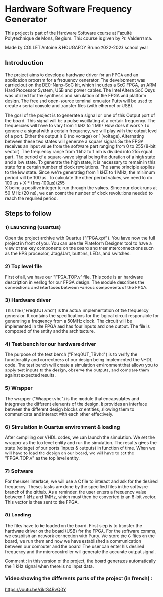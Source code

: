 # Hardware Software Frequency Generator

This project is part of the Hardware Software course at Faculté Polytechnique de Mons, Belgium.
This course is given by Pr. Valderrama.

Made by COLLET Antoine & HOUGARDY Bruno
2022-2023 school year

## Introduction
The project aims to develop a hardware driver for an FPGA and an application program for a frequency generator. The development was carried out on the DE0-Nano-SoC kit, which includes a SoC FPGA, an ARM Hard Processor System, USB and power cables. The Intel Altera SoC Qsys was utilized for the synthesis and simulation of the FPGA and platform design.
The free and open-source terminal emulator Putty will be used to create a serial console and transfer files (with ethernet or USB).

The goal of the project is to generate a signal on one of this Output port of the board. This signal will be a pulse oscillating at a certain frequency. The frequencies will have to vary from 1 kHz to 1 Mhz
How does it work ?
To generate a signal with a certain frequency, we will play with the output level of a port. Either the output is 0 (no voltage) or 1 (voltage). Alternating between these two states will generate a square signal. 
So the FPGA receives an input value from the software part ranging from 0 to 255 (8-bit vector). The frequency range from 1 khz to 1 mh is divided into 255 equal part. The period of a square-wave signal being the duration of a high state and a low state. To generate the high state, it is necessary to remain in this state for a certain number of clock revolutions. The same principle applies to the low state.
Since we're generating from 1 kHZ to 1 MHz, the minimum period will be 100 µs. 
To calculate the other period values, we need to do 100 µs + X * (1ms-100µs)/255  
X being a positive integer to run through the values. 
Since our clock runs at 50 MHz (20 ns), we can count the number of clock revolutions needed to reach the required period. 



## Steps to follow 
### 1) Launching (Quartus)
Open the project archive with Quartus ("FPGA.qpf"). You have now the full project in front of you. 
You can use the Plateform Designer tool to have a view of the key components on the board and their interconnections such as the HPS processor, Jtag/Uart, buttons, LEDs, and switches.
### 2) Top level file 
First of all, wa have our "FPGA_TOP.v" file. This code is an hardware description in verilog for our FPGA design. 
The module describes the connections and interfaces between various components of the FPGA.
### 3) Hardware driver 
This file ("FreqOUT.vhd") is the actual implementation of the frequency generator.
It contains the specifications for the logical circuit responsible for generating a frequency from a 50MHz clock. The circuit will be implemented in the FPGA and has four inputs and one output. The file is composed of the entity and the architecture. 
### 4) Test bench for our hardware driver
The purpose of the test bench ("FreqOUT_TBvhd") is to verify the functionality and correctness of our design being implemented the VHDL code. The test bench will create a simulation environment that allows you to apply test inputs to the design, observe the outputs, and compare them against expected results.
### 5) Wrapper 
The wrapper ("Wrapper.vhd") is the module that encapsulates and integrates the different elements of the design. It provides an interface between the different design blocks or entities, allowing them to communicata and interact with each other effectively.
### 6) Simulation in Quartus environment & loading
After compiling our VHDL codes, we can launch the simulation. We set the wrapper as the top level entity and run the simulation. 
The results gives the state (voltage) of our ports (inputs & outputs) in function of time. 
When we will have to load the design on our board, we will have to set the "FPGA_TOP.v" as the top level entity.
### 7) Software
For the user interface, we will use a C file to interact and ask for the desired frequency. Theses tasks are done by the specified files in the software branch of the github. As a reminder, the user enters a frequency value between 1 kHz and 1MHz, which must then be converted to an 8-bit vector. This vector is then sent to the FPGA. 
### 8) Loading 
The files have to be loaded on the board. First step is to transfer the hardware driver on the board (USB) for the FPGA.
For the software comms, we establish an network connection with Putty. We store the C files on the board, we run them and now we have established a communication between our computer and the board. The user can enter his desired frequency and the microcontroller will generate the accurate output signal. 

Comment : in this version of the project, the board generates automatically the 1 kHz signal when there is no input data. 


### Video showing the differents parts of the project (in french) : 
https://youtu.be/cjkrS4RvQGY


